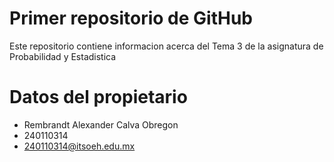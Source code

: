 # Primer repositorio de GitHub

Este repositorio contiene informacion acerca del Tema 3 de la asignatura de Probabilidad y Estadistica

# Datos del propietario

- Rembrandt Alexander Calva Obregon
- 240110314
- 240110314@itsoeh.edu.mx